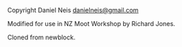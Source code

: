  Copyright  Daniel Neis <danielneis@gmail.com>

 Modified for use in NZ Moot Workshop by Richard Jones.

 Cloned from newblock.